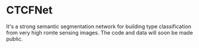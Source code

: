# CTCFNet
It's a strong semantic segmentation network for building type classification from very high romte sensing images.
The code and data will soon be made public.
